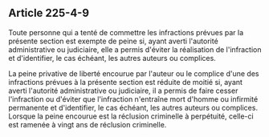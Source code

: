 Article 225-4-9
----
Toute personne qui a tenté de commettre les infractions prévues par la présente
section est exempte de peine si, ayant averti l'autorité administrative ou
judiciaire, elle a permis d'éviter la réalisation de l'infraction et
d'identifier, le cas échéant, les autres auteurs ou complices.

La peine privative de liberté encourue par l'auteur ou le complice d'une des
infractions prévues à la présente section est réduite de moitié si, ayant averti
l'autorité administrative ou judiciaire, il a permis de faire cesser
l'infraction ou d'éviter que l'infraction n'entraîne mort d'homme ou infirmité
permanente et d'identifier, le cas échéant, les autres auteurs ou complices.
Lorsque la peine encourue est la réclusion criminelle à perpétuité, celle-ci est
ramenée à vingt ans de réclusion criminelle.
